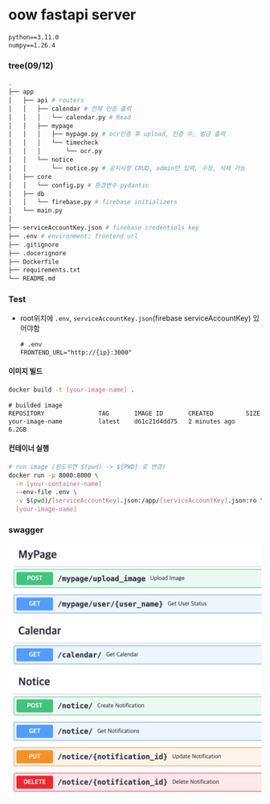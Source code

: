 # oow fastapi server
```
python==3.11.0
numpy==1.26.4
```

### tree(09/12)
```bash
.
├── app
│   ├── api # routers
│   │   ├── calendar # 전체 인증 출력
│   │   │   └── calendar.py # Read
│   │   ├── mypage
│   │   │   ├── mypage.py # ocr인증 후 upload, 인증 수, 벌금 출력
│   │   │   └── timecheck
│   │   │       └── ocr.py
│   │   └── notice
│   │       └── notice.py # 공지사항 CRUD, admin만 입력, 수정, 삭제 가능
│   ├── core
│   │   └── config.py # 환경변수 pydantic
│   ├── db
│   │   └── firebase.py # firebase initializers
│   └── main.py
│
├── serviceAccountKey.json # firebase credentials key
├── .env # environment: frontend url
├── .gitignore
├── .docerignore
├── Dockerfile
├── requirements.txt
└── README.md
```

### Test
- root위치에 `.env`, `serviceAccountKey.json`(firebase serviceAccountKey) 있어야함
  ```
  # .env
  FRONTEND_URL="http://{ip}:3000"
  ```
#### 이미지 빌드
```bash
docker build -t [your-image-name] .
```
```
# builded image 
REPOSITORY               TAG       IMAGE ID       CREATED         SIZE
your-image-name          latest    d61c21d4dd75   2 minutes ago   6.2GB
```

#### 컨테이너 실행
```bash
# run image (윈도우면 $(pwd) -> ${PWD} 로 변경)
docker run -p 8000:8000 \
  -n [your-container-name]
  --env-file .env \
  -v $(pwd)/[serviceAccountKey].json:/app/[serviceAccountKey].json:ro \
  [your-image-name]
```
<!--
docker run -p 8000:8000 \
  --name oow-test-container \
  --env-file .env \
  -v $(pwd)/firebase_credentials.json:/app/firebase_credentials.json:ro \
  oow-test
-->

### swagger

![alt text](images/swagger.png)